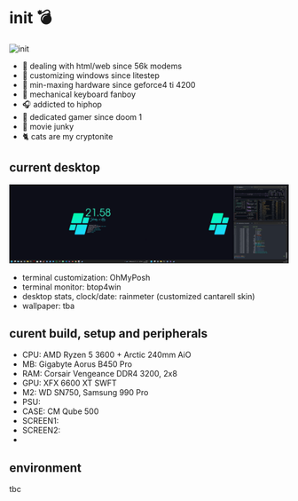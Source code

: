 # init :bomb:

<img src="mando-grogu-init.gif" alt="init" style="width:100vW;"/>

- :monkey: dealing with html/web since 56k modems
- :art: customizing windows since litestep 
- :hammer: min-maxing hardware since geforce4 ti 4200
- :honey_pot: mechanical keyboard fanboy
- :headphones: addicted to hiphop
- 💾 dedicated gamer since doom 1
- :vhs: movie junky
- :cat2: cats are my cryptonite

## current desktop
![dekstop:lates](desktop-040524.png "desktop-040524")

- terminal customization: OhMyPosh
- terminal monitor: btop4win
- desktop stats, clock/date: rainmeter (customized cantarell skin)
- wallpaper: tba

## curent build, setup and peripherals
- CPU: AMD Ryzen 5 3600 + Arctic 240mm AiO
- MB: Gigabyte Aorus B450 Pro
- RAM: Corsair Vengeance DDR4 3200, 2x8
- GPU: XFX 6600 XT SWFT
- M2: WD SN750, Samsung 990 Pro
- PSU: 
- CASE: CM Qube 500
- SCREEN1: 
- SCREEN2:
- 

## environment
tbc
